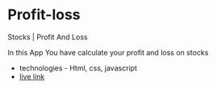 # Profit-loss
 Stocks | Profit And Loss
 
 In this App You have calculate your profit and loss on stocks 
 
* technologies - Html, css, javascript
* [live link](https://myprojectsmark14.netlify.app/)
